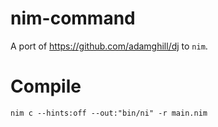 # nim-command
A port of https://github.com/adamghill/dj to `nim`.

# Compile
`nim c --hints:off --out:"bin/ni" -r main.nim`
